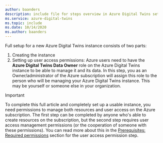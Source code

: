 ```yaml
---
author: baanders
description: include file for steps overview in Azure Digital Twins setup
ms.service: azure-digital-twins
ms.topic: include
ms.date: 10/14/2020
ms.author: baanders
---
```


Full setup for a new Azure Digital Twins instance consists of two parts:
1. Creating the instance
2. Setting up user access permissions: Azure users need to have the **Azure Digital Twins Data Owner** role on the Azure Digital Twins instance to be able to manage it and its data. In this step, you as an Owner/administrator of the Azure subscription will assign this role to the person who will be managing your Azure Digital Twins instance. This may be yourself or someone else in your organization.
 
>[!IMPORTANT]
>To complete this full article and completely set up a usable instance, you need permissions to manage both resources and user access on the Azure subscription. The first step can be completed by anyone who's able to create resources on the subscription, but the second step requires user access management permissions (or the cooperation of someone with these permissions). You can read more about this in the [Prerequisites: Required permissions](#prerequisites-permission-requirements) section for the user access permission step.
